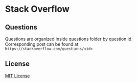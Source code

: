 Stack Overflow
==============

Questions
---------

Questions are organized inside questions folder by question id. Corresponding post can be found at `https://stackoverflow.com/questions/<id>`

License
-------

[MIT License](LICENSE)
